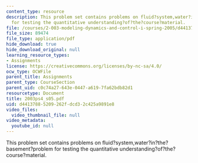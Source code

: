 ```yaml
---
content_type: resource
description: This problem set contains problems on fluid?system,water?in?the?basement?problem
  for testing the quantitative understanding?of?the?course?material.
file: /courses/2-003-modeling-dynamics-and-control-i-spring-2005/d44137885209262fdcd32c425a9891e8_2003ps4_s05.pdf
file_size: 89474
file_type: application/pdf
hide_download: true
hide_download_original: null
learning_resource_types:
- Assignments
license: https://creativecommons.org/licenses/by-nc-sa/4.0/
ocw_type: OCWFile
parent_title: Assignments
parent_type: CourseSection
parent_uid: c0c74a27-643e-0447-a619-7fa62bdb82d1
resourcetype: Document
title: 2003ps4_s05.pdf
uid: d4413788-5209-262f-dcd3-2c425a9891e8
video_files:
  video_thumbnail_file: null
video_metadata:
  youtube_id: null
---
```

This problem set contains problems on fluid?system,water?in?the?basement?problem for testing the quantitative understanding?of?the?course?material.